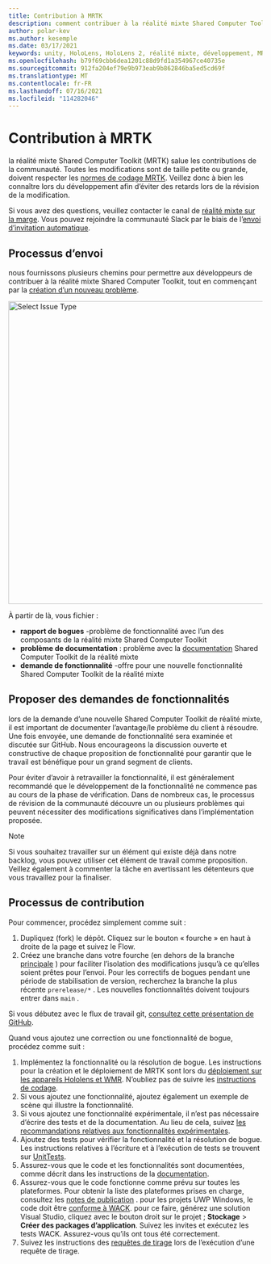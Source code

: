 ```yaml
---
title: Contribution à MRTK
description: comment contribuer à la réalité mixte Shared Computer Toolkit
author: polar-kev
ms.author: kesemple
ms.date: 03/17/2021
keywords: unity, HoloLens, HoloLens 2, réalité mixte, développement, MRTK, rapport de bogue,
ms.openlocfilehash: b79f69cbb6dea1201c88d9fd1a354967ce40735e
ms.sourcegitcommit: 912fa204ef79e9b973eab9b862846ba5ed5cd69f
ms.translationtype: MT
ms.contentlocale: fr-FR
ms.lasthandoff: 07/16/2021
ms.locfileid: "114282046"
---
```

# <a name="contributing-to-mrtk"></a>Contribution à MRTK

la réalité mixte Shared Computer Toolkit (MRTK) salue les contributions de la communauté. Toutes les modifications sont de taille petite ou grande, doivent respecter les [normes de codage MRTK](coding-guidelines.md). Veillez donc à bien les connaître lors du développement afin d’éviter des retards lors de la révision de la modification.

Si vous avez des questions, veuillez contacter le canal de [réalité mixte sur la marge](https://holodevelopers.slack.com/messages/C2H4HT858).
Vous pouvez rejoindre la communauté Slack par le biais de l’[envoi d’invitation automatique](https://holodevelopersslack.azurewebsites.net/).

## <a name="submission-process"></a>Processus d’envoi

nous fournissons plusieurs chemins pour permettre aux développeurs de contribuer à la réalité mixte Shared Computer Toolkit, tout en commençant par la [création d’un nouveau problème](https://github.com/Microsoft/MixedRealityToolkit-Unity/issues/new/choose).

<img src="../features/images/contributing/SelectIssueType.png" width="600" alt="Select Issue Type">

À partir de là, vous fichier :

- **rapport de bogues** -problème de fonctionnalité avec l’un des composants de la réalité mixte Shared Computer Toolkit
- **problème de documentation** : problème avec la [documentation](https://microsoft.github.io/MixedRealityToolkit-Unity) Shared Computer Toolkit de la réalité mixte
- **demande de fonctionnalité** -offre pour une nouvelle fonctionnalité Shared Computer Toolkit de la réalité mixte

## <a name="proposing-feature-requests"></a>Proposer des demandes de fonctionnalités

lors de la demande d’une nouvelle Shared Computer Toolkit de réalité mixte, il est important de documenter l’avantage/le problème du client à résoudre. Une fois envoyée, une demande de fonctionnalité sera examinée et discutée sur GitHub. Nous encourageons la discussion ouverte et constructive de chaque proposition de fonctionnalité pour garantir que le travail est bénéfique pour un grand segment de clients.

Pour éviter d’avoir à retravailler la fonctionnalité, il est généralement recommandé que le développement de la fonctionnalité ne commence pas au cours de la phase de vérification. Dans de nombreux cas, le processus de révision de la communauté découvre un ou plusieurs problèmes qui peuvent nécessiter des modifications significatives dans l’implémentation proposée.

> [!NOTE]
> Si vous souhaitez travailler sur un élément qui existe déjà dans notre backlog, vous pouvez utiliser cet élément de travail comme proposition. Veillez également à commenter la tâche en avertissant les détenteurs que vous travaillez pour la finaliser.

## <a name="contribution-process"></a>Processus de contribution

Pour commencer, procédez simplement comme suit :

1. Dupliquez (fork) le dépôt. Cliquez sur le bouton « fourche » en haut à droite de la page et suivez le Flow.
1. Créez une branche dans votre fourche (en dehors de la branche [principale](https://github.com/microsoft/mixedrealitytoolkit-unity/tree/main) ) pour faciliter l’isolation des modifications jusqu’à ce qu’elles soient prêtes pour l’envoi. Pour les correctifs de bogues pendant une période de stabilisation de version, recherchez la branche la plus récente `prerelease/*` . Les nouvelles fonctionnalités doivent toujours entrer dans `main` .

Si vous débutez avec le flux de travail git, [consultez cette présentation de GitHub](https://guides.github.com/activities/hello-world/).

Quand vous ajoutez une correction ou une fonctionnalité de bogue, procédez comme suit :

1. Implémentez la fonctionnalité ou la résolution de bogue. Les instructions pour la création et le déploiement de MRTK sont lors du [déploiement sur les appareils Hololens et WMR](../supported-devices/wmr-mrtk.md). N’oubliez pas de suivre les [instructions de codage](../contributing/coding-guidelines.md).
1. Si vous ajoutez une fonctionnalité, ajoutez également un exemple de scène qui illustre la fonctionnalité.
1. Si vous ajoutez une fonctionnalité expérimentale, il n’est pas nécessaire d’écrire des tests et de la documentation. Au lieu de cela, suivez [les recommandations relatives aux fonctionnalités expérimentales](../contributing/experimental-features.md).
1. Ajoutez des tests pour vérifier la fonctionnalité et la résolution de bogue. Les instructions relatives à l’écriture et à l’exécution de tests se trouvent sur [UnitTests](../contributing/unit-tests.md).
1. Assurez-vous que le code et les fonctionnalités sont documentées, comme décrit dans les instructions de la [documentation](../contributing/documentation-guide.md).
1. Assurez-vous que le code fonctionne comme prévu sur toutes les plateformes. Pour obtenir la liste des plateformes prises en charge, consultez les [notes de publication](../release-notes/mrtk-26-release-notes.md) . pour les projets UWP Windows, le code doit être [conforme à WACK](https://developer.microsoft.com/windows/develop/app-certification-kit). pour ce faire, générez une solution Visual Studio, cliquez avec le bouton droit sur le projet ; **Stockage**  >  **Créer des packages d’application**. Suivez les invites et exécutez les tests WACK. Assurez-vous qu’ils ont tous été correctement.
1. Suivez les instructions des [requêtes de tirage](../contributing/pull-requests.md) lors de l’exécution d’une requête de tirage.
